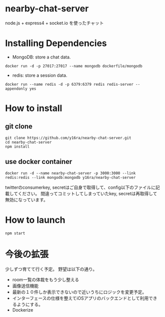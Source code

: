 nearby-chat-server
==================

node.js + express4 + socket.io を使ったチャット

# Installing Dependencies

- MongoDB: store a chat data.
```
docker run -d -p 27017:27017 --name mongodb dockerfile/mongodb
```

- redis: store a session data.
```
docker run --name redis -d -p 6379:6379 redis redis-server --appendonly yes
```

# How to install
## git clone
```
git clone https://github.com/y16ra/nearby-chat-server.git
cd nearby-chat-server
npm install
```

## use docker container

```
docker run -d --name nearby-chat-server -p 3000:3000 --link redis:redis --link mongodb:mongodb y16ra/nearby-chat-server
```

twitterのconsumerkey, secretはご自身で取得して、config以下のファイルに記載してください。
間違ってコミットしてしまっていたkey, secretは再取得して無効になっています。

# How to launch

```
npm start
```

# 今後の拡張
少しずつ育てて行く予定。
野望は以下の通り。
- room一覧の体裁をもう少し整える
- 画像送信機能
- 最新の１０件しか表示できないので近いうちにロジックを変更予定。
- インターフェースの仕様を整えてiOSアプリのバックエンドとして利用できるようにする。
- Dockerize
